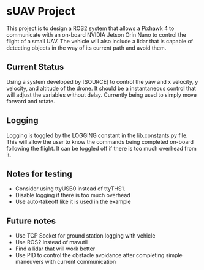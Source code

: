 # sUAV Project
This project is to design a ROS2 system that allows a Pixhawk 4 to communicate with an on-board NVIDIA Jetson Orin Nano to control the flight of a small UAV. The vehicle will also include a lidar that is capable of detecting objects in the way of its current path and avoid them.

## Current Status
Using a system developed by [SOURCE] to control the yaw and x velocity, y velocity, and altitude of the drone. It should be a instantaneous control that will adjust the variables without delay. Currently being used to simply move forward and rotate.

## Logging
Logging is toggled by the LOGGING constant in the lib.constants.py file. This will allow the user to know the commands being completed on-board following the flight. It can be toggled off if there is too much overhead from it.

## Notes for testing
- Consider using ttyUSB0 instead of ttyTHS1.
- Disable logging if there is too much overhead
- Use auto-takeoff like it is used in the example

## Future notes
- Use TCP Socket for ground station logging with vehicle
- Use ROS2 instead of mavutil
- Find a lidar that will work better
- Use PID to control the obstacle avoidance after completing simple maneuvers with current communication

